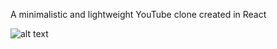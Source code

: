 A minimalistic and lightweight YouTube clone created in React

![alt text](https://i.imgur.com/22IZKqf.jpg)
